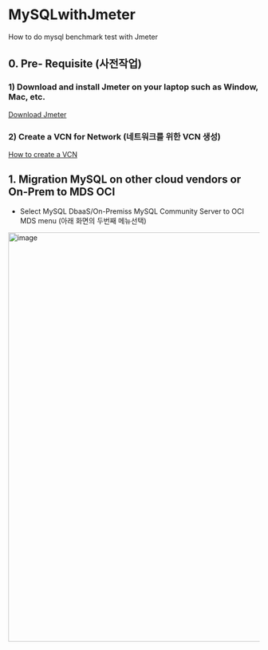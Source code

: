 # MySQLwithJmeter
How to do mysql benchmark test with Jmeter

## 0. Pre- Requisite (사전작업)
### 1) Download and install Jmeter on your laptop such as Window, Mac, etc. 
[Download Jmeter](https://jmeter.apache.org/download_jmeter.cgi)


### 2) Create a VCN for Network (네트워크를 위한 VCN 생성)
[How to create a VCN](http://taewan.kim/oci_docs/10_quickstart/vcn/simple_vcn/)



## 1. Migration MySQL on other cloud vendors or On-Prem to MDS OCI
* Select MySQL DbaaS/On-Premiss MySQL Community Server to OCI MDS menu (아래 화면의 두번째 메뉴선택)
<img width="821" alt="image" src="https://github.com/mysqlsumi/migrationMySQLwithOCICM/assets/31054795/84733143-8a70-4eec-92a5-db95afcefe21">

